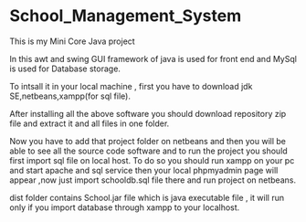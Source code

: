 # School_Management_System
This is my Mini Core Java project 

In this awt and swing GUI framework of java is used for front end and MySql is used for Database storage.


To intsall it in your local machine , first you have to download jdk SE,netbeans,xampp(for sql file).

After installing all the above software you should download repository zip file and extract it and all files in one folder.

Now you have to add that project folder on netbeans and then you will be able to see all the source code software and to run the project you should first import sql file on local host. To do so you should run xampp on your pc and start apache and sql service then your local phpmyadmin page will appear ,now just import schooldb.sql file  there and run project on netbeans.

dist folder contains School.jar file which is java executable file , it will run only if you import database through xampp to your localhost.
